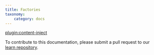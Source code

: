 ```yaml
---
title: Factories
taxonomy:
    category: docs
---
```

[plugin:content-inject](/modular/_update5.0)

To contribute to this documentation, please submit a pull request to our [learn repository](https://github.com/userfrosting/learn/tree/master/pages).
